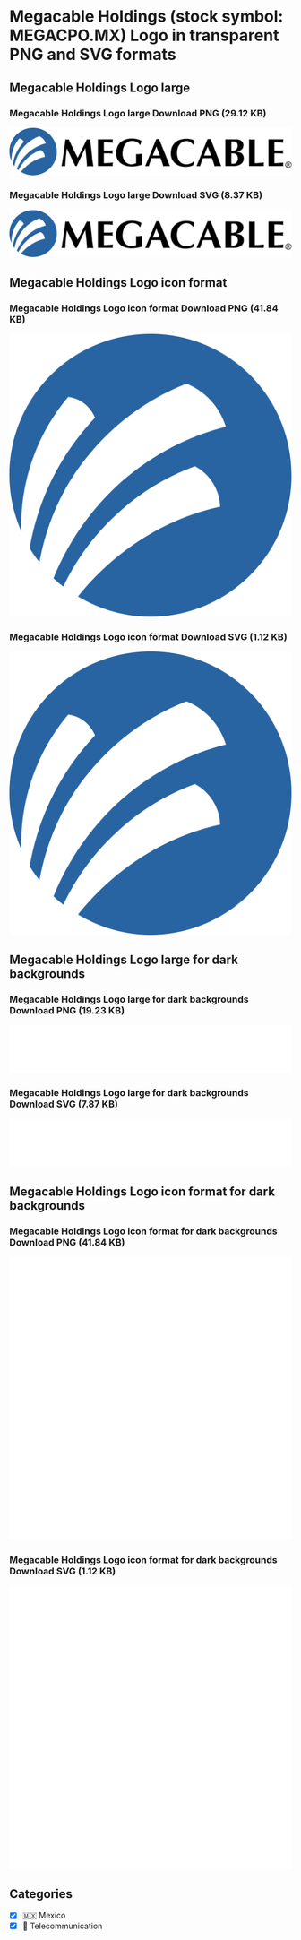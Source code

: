 # Megacable Holdings (stock symbol: MEGACPO.MX) Logo in transparent PNG and SVG formats

## Megacable Holdings Logo large

### Megacable Holdings Logo large Download PNG (29.12 KB)

![Megacable Holdings Logo large Download PNG (29.12 KB)](/img/orig/MEGACPO.MX_BIG-a640e1b7.png)

### Megacable Holdings Logo large Download SVG (8.37 KB)

![Megacable Holdings Logo large Download SVG (8.37 KB)](/img/orig/MEGACPO.MX_BIG-adc3bdda.svg)

## Megacable Holdings Logo icon format

### Megacable Holdings Logo icon format Download PNG (41.84 KB)

![Megacable Holdings Logo icon format Download PNG (41.84 KB)](/img/orig/MEGACPO.MX-2b00e1a8.png)

### Megacable Holdings Logo icon format Download SVG (1.12 KB)

![Megacable Holdings Logo icon format Download SVG (1.12 KB)](/img/orig/MEGACPO.MX-3c3758de.svg)

## Megacable Holdings Logo large for dark backgrounds

### Megacable Holdings Logo large for dark backgrounds Download PNG (19.23 KB)

![Megacable Holdings Logo large for dark backgrounds Download PNG (19.23 KB)](/img/orig/MEGACPO.MX_BIG.D-1dc294b3.png)

### Megacable Holdings Logo large for dark backgrounds Download SVG (7.87 KB)

![Megacable Holdings Logo large for dark backgrounds Download SVG (7.87 KB)](/img/orig/MEGACPO.MX_BIG.D-847a70ee.svg)

## Megacable Holdings Logo icon format for dark backgrounds

### Megacable Holdings Logo icon format for dark backgrounds Download PNG (41.84 KB)

![Megacable Holdings Logo icon format for dark backgrounds Download PNG (41.84 KB)](/img/orig/MEGACPO.MX.D-837699dc.png)

### Megacable Holdings Logo icon format for dark backgrounds Download SVG (1.12 KB)

![Megacable Holdings Logo icon format for dark backgrounds Download SVG (1.12 KB)](/img/orig/MEGACPO.MX.D-2ac2328f.svg)



## Categories
- [x] 🇲🇽 Mexico
- [x] 📡 Telecommunication
